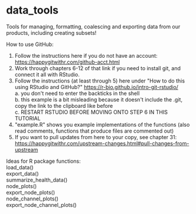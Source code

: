 # data_tools
Tools for managing, formatting, coalescing and exporting data from our products, including creating subsets!

How to use GitHub:

1. Follow the instructions here if you do not have an account:  https://happygitwithr.com/github-acct.html  
2. Work through chapters 6-12 of that link if you need to install git, and connect it all with RStudio.  
3. Follow the instructions (at least through 5) here under "How to do this using RStudio and GitHub?" https://r-bio.github.io/intro-git-rstudio/  
  a. you don't need to enter the backticks in the shell  
  b. this example is a bit misleading because it doesn't include the .git, copy the link to the clipboard like before  
  c. RESTART RSTUDIO BEFORE MOVING ONTO STEP 6 IN THIS TUTORIAL  
4. "example.R" shows you example implementations of the functions (also read comments, functions that produce files are commented out)  
5. If you want to pull updates from here to your copy, see chapter 31: https://happygitwithr.com/upstream-changes.html#pull-changes-from-upstream

Ideas for R package functions:  
load_data()  
export_data()  
summarize_health_data()  
node_plots()  
export_node_plots()  
node_channel_plots()  
export_node_channel_plots()
